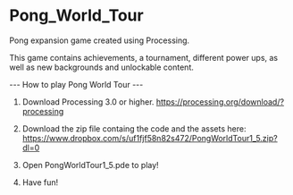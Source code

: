 # Pong_World_Tour
Pong expansion game created using Processing.

This game contains achievements, a tournament, different power ups, as well as new backgrounds and unlockable content.

--- How to play Pong World Tour ---

1. Download Processing 3.0 or higher. https://processing.org/download/?processing

2. Download the zip file containg the code and the assets here: https://www.dropbox.com/s/uf1fjf58n82s472/PongWorldTour1_5.zip?dl=0
 
3. Open PongWorldTour1_5.pde to play!
 
4. Have fun!
